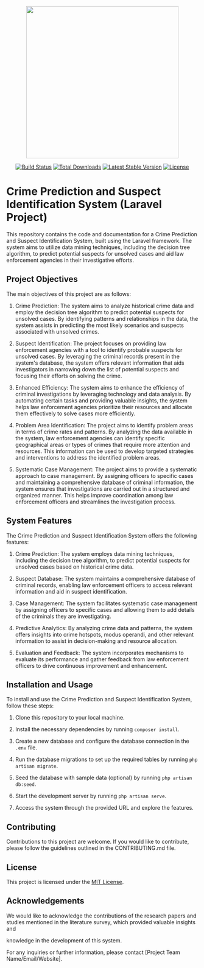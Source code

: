 <p align="center"><a href="https://laravel.com" target="_blank"><img src="https://raw.githubusercontent.com/laravel/art/master/logo-lockup/5%20SVG/2%20CMYK/1%20Full%20Color/laravel-logolockup-cmyk-red.svg" width="400"></a></p>

<p align="center">
<a href="https://travis-ci.org/laravel/framework"><img src="https://travis-ci.org/laravel/framework.svg" alt="Build Status"></a>
<a href="https://packagist.org/packages/laravel/framework"><img src="https://img.shields.io/packagist/dt/laravel/framework" alt="Total Downloads"></a>
<a href="https://packagist.org/packages/laravel/framework"><img src="https://img.shields.io/packagist/v/laravel/framework" alt="Latest Stable Version"></a>
<a href="https://packagist.org/packages/laravel/framework"><img src="https://img.shields.io/packagist/l/laravel/framework" alt="License"></a>
</p>


# Crime Prediction and Suspect Identification System (Laravel Project)

This repository contains the code and documentation for a Crime Prediction and Suspect Identification System, built using the Laravel framework. The system aims to utilize data mining techniques, including the decision tree algorithm, to predict potential suspects for unsolved cases and aid law enforcement agencies in their investigative efforts.

## Project Objectives

The main objectives of this project are as follows:

1. Crime Prediction: The system aims to analyze historical crime data and employ the decision tree algorithm to predict potential suspects for unsolved cases. By identifying patterns and relationships in the data, the system assists in predicting the most likely scenarios and suspects associated with unsolved crimes.

2. Suspect Identification: The project focuses on providing law enforcement agencies with a tool to identify probable suspects for unsolved cases. By leveraging the criminal records present in the system's database, the system offers relevant information that aids investigators in narrowing down the list of potential suspects and focusing their efforts on solving the crime.

3. Enhanced Efficiency: The system aims to enhance the efficiency of criminal investigations by leveraging technology and data analysis. By automating certain tasks and providing valuable insights, the system helps law enforcement agencies prioritize their resources and allocate them effectively to solve cases more efficiently.

4. Problem Area Identification: The project aims to identify problem areas in terms of crime rates and patterns. By analyzing the data available in the system, law enforcement agencies can identify specific geographical areas or types of crimes that require more attention and resources. This information can be used to develop targeted strategies and interventions to address the identified problem areas.

5. Systematic Case Management: The project aims to provide a systematic approach to case management. By assigning officers to specific cases and maintaining a comprehensive database of criminal information, the system ensures that investigations are carried out in a structured and organized manner. This helps improve coordination among law enforcement officers and streamlines the investigation process.

## System Features

The Crime Prediction and Suspect Identification System offers the following features:

1. Crime Prediction: The system employs data mining techniques, including the decision tree algorithm, to predict potential suspects for unsolved cases based on historical crime data.

2. Suspect Database: The system maintains a comprehensive database of criminal records, enabling law enforcement officers to access relevant information and aid in suspect identification.

3. Case Management: The system facilitates systematic case management by assigning officers to specific cases and allowing them to add details of the criminals they are investigating.

4. Predictive Analytics: By analyzing crime data and patterns, the system offers insights into crime hotspots, modus operandi, and other relevant information to assist in decision-making and resource allocation.

5. Evaluation and Feedback: The system incorporates mechanisms to evaluate its performance and gather feedback from law enforcement officers to drive continuous improvement and enhancement.

## Installation and Usage

To install and use the Crime Prediction and Suspect Identification System, follow these steps:

1. Clone this repository to your local machine.

2. Install the necessary dependencies by running `composer install`.

3. Create a new database and configure the database connection in the `.env` file.

4. Run the database migrations to set up the required tables by running `php artisan migrate`.

5. Seed the database with sample data (optional) by running `php artisan db:seed`.

6. Start the development server by running `php artisan serve`.

7. Access the system through the provided URL and explore the features.

## Contributing

Contributions to this project are welcome. If you would like to contribute, please follow the guidelines outlined in the CONTRIBUTING.md file.

## License

This project is licensed under the [MIT License](LICENSE.md).

## Acknowledgements

We would like to acknowledge the contributions of the research papers and studies mentioned in the literature survey, which provided valuable insights and

 knowledge in the development of this system.

For any inquiries or further information, please contact [Project Team Name/Email/Website].
